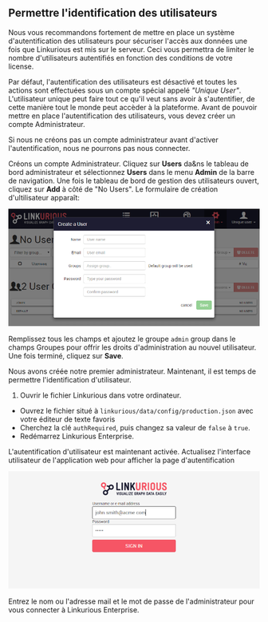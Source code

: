 ## Permettre l'identification des utilisateurs

<div class="alert alert-info">
  Nous vous recommandons fortement de mettre en place un système d'autentification des utilisateurs pour sécuriser l'accès aux données une fois que Linkurious est mis sur le serveur. Ceci vous permettra de limiter le nombre d'utilisateurs autentifiés en fonction des conditions de votre license.
</div>

Par défaut, l'autentification des utilisateurs est désactivé et toutes les actions sont effectuées sous un compte spécial appelé  *"Unique User"*. L'utilisateur unique peut faire tout ce qu'il veut  sans avoir à s'autentifier, de cette manière tout le monde peut accèder à la plateforme. Avant de pouvoir mettre en place l'autentification des utilisateurs, vous devez créer un compte Administrateur. 

<div class="alert alert-warning">
  Si nous ne créons pas un compte administrateur avant d'activer l'autentification, nous ne pourrons pas nous connecter.
</div>

Créons un compte Administrateur. Cliquez sur **Users** da&ns le tableau de bord administrateur et sélectionnez **Users** dans le menu **Admin** de la barre de navigation. Une fois le tableau de bord de gestion des utilisateurs ouvert, cliquez sur **Add** à côté de "No Users". Le formulaire de création d'ultilisateur apparaît:

![user-creation-form](../../en/administrate/User-creation-form.png)

Remplissez tous les champs et ajoutez le groupe `admin` group dans le champs Groupes pour offrir les droits d'administration au nouvel utilisateur. Une fois terminé, cliquez sur **Save**.

Nous avons créée notre premier administrateur. Maintenant, il est temps de permettre l'identification d'utilisateur.


1. Ouvrir le fichier Linkurious dans votre ordinateur.
- Ouvrez le fichier situé à `linkurious/data/config/production.json` avec votre éditeur de texte favoris
- Cherchez la clé `authRequired`, puis changez sa valeur de `false` à `true`.
- Redémarrez Linkurious Enterprise.

L'autentification d'utilisateur est maintenant activée. Actualisez l'interface utilisateur de l'application web pour afficher la page d'autentification

![login](../../en/administrate/Login.png)

Entrez le nom ou l'adresse mail et le mot de passe de l'administrateur pour vous connecter à Linkurious Enterprise.
